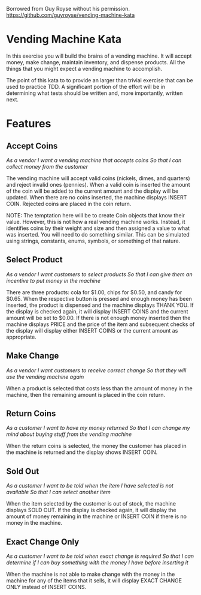 Borrowed from Guy Royse without his permission.
https://github.com/guyroyse/vending-machine-kata

Vending Machine Kata
====================

In this exercise you will build the brains of a vending machine.  It will accept money, make change, maintain
inventory, and dispense products.  All the things that you might expect a vending machine to accomplish.

The point of this kata to to provide an larger than trivial exercise that can be used to practice TDD.  A significant
portion of the effort will be in determining what tests should be written and, more importantly, written next.

Features
========

Accept Coins
------------

_As a vendor_
_I want a vending machine that accepts coins_
_So that I can collect money from the customer_

The vending machine will accept valid coins (nickels, dimes, and quarters) and reject invalid ones (pennies).  When a
valid coin is inserted the amount of the coin will be added to the current amount and the display will be updated.
When there are no coins inserted, the machine displays INSERT COIN.  Rejected coins are placed in the coin return.

NOTE: The temptation here will be to create Coin objects that know their value.  However, this is not how a real
  vending machine works.  Instead, it identifies coins by their weight and size and then assigned a value to what
  was inserted.  You will need to do something similar.  This can be simulated using strings, constants, enums,
  symbols, or something of that nature.

Select Product
--------------

_As a vendor_
_I want customers to select products_
_So that I can give them an incentive to put money in the machine_

There are three products: cola for $1.00, chips for $0.50, and candy for $0.65.  When the respective button is pressed
and enough money has been inserted, the product is dispensed and the machine displays THANK YOU.  If the display is
checked again, it will display INSERT COINS and the current amount will be set to $0.00.  If there is not enough money
inserted then the machine displays PRICE and the price of the item and subsequent checks of the display will display
either INSERT COINS or the current amount as appropriate.

Make Change
-----------

_As a vendor_
_I want customers to receive correct change_
_So that they will use the vending machine again_

When a product is selected that costs less than the amount of money in the machine, then the remaining amount is placed
in the coin return.

Return Coins
------------

_As a customer_
_I want to have my money returned_
_So that I can change my mind about buying stuff from the vending machine_

When the return coins is selected, the money the customer has placed in the machine is returned and the display shows
INSERT COIN.

Sold Out
--------

_As a customer_
_I want to be told when the item I have selected is not available_
_So that I can select another item_

When the item selected by the customer is out of stock, the machine displays SOLD OUT.  If the display is checked again,
it will display the amount of money remaining in the machine or INSERT COIN if there is no money in the machine.

Exact Change Only
-----------------

_As a customer_
_I want to be told when exact change is required_
_So that I can determine if I can buy something with the money I have before inserting it_

When the machine is not able to make change with the money in the machine for any of the items that it sells, it will
display EXACT CHANGE ONLY instead of INSERT COINS.
